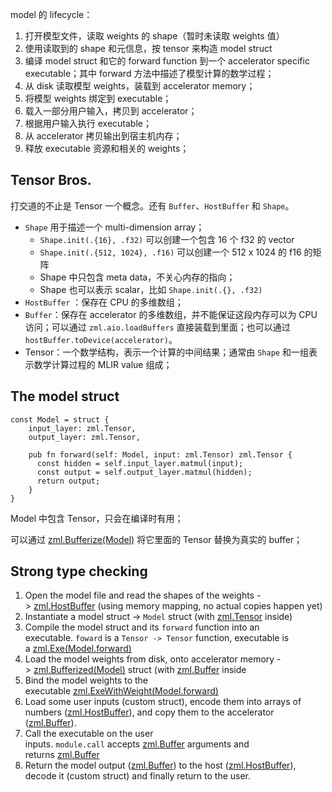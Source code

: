 model 的 lifecycle：

1. 打开模型文件，读取 weights 的 shape（暂时未读取 weights 值）
2. 使用读取到的 shape 和元信息，按 tensor 来构造 model struct
3. 编译 model struct 和它的 forward function 到一个 accelerator specific executable；其中 forward 方法中描述了模型计算的数学过程；
4. 从 disk 读取模型 weights，装载到 accelerator memory；
5. 将模型 weights 绑定到 executable；
6. 载入一部分用户输入，拷贝到 accelerator；
7. 根据用户输入执行 executable；
8. 从 accelerator 拷贝输出到宿主机内存；
9. 释放 executable 资源和相关的 weights；

## Tensor Bros.

打交道的不止是 Tensor 一个概念。还有 `Buffer`、`HostBuffer` 和 `Shape`。

- `Shape` 用于描述一个 multi-dimension array；
	- `Shape.init(.{16}, .f32)` 可以创建一个包含 16 个 f32 的 vector
	- `Shape.init(.{512, 1024}, .f16)` 可以创建一个 512 x 1024 的 f16 的矩阵
	- Shape 中只包含 meta data，不关心内存的指向；
	- Shape 也可以表示 scalar，比如 `Shape.init(.{}, .f32)`
- `HostBuffer` ：保存在 CPU 的多维数组；
- `Buffer`：保存在 accelerator 的多维数组，并不能保证这段内存可以为 CPU 访问；可以通过 `zml.aio.loadBuffers` 直接装载到里面；也可以通过 `hostBuffer.toDevice(accelerator)`。
- Tensor：一个数学结构，表示一个计算的中间结果；通常由 `Shape` 和一组表示数学计算过程的 MLIR value 组成；

## The model struct

```
const Model = struct {
    input_layer: zml.Tensor,
    output_layer: zml.Tensor,

    pub fn forward(self: Model, input: zml.Tensor) zml.Tensor {
      const hidden = self.input_layer.matmul(input);
      const output = self.output_layer.matmul(hidden);
      return output;
    }
}
```

Model 中包含 Tensor，只会在编译时有用；

可以通过 [zml.Bufferize(Model)](https://docs.zml.ai/misc/zml_api/#zml.Bufferize(Model)) 将它里面的 Tensor 替换为真实的 buffer；

## Strong type checking

1. Open the model file and read the shapes of the weights -> [zml.HostBuffer](https://docs.zml.ai/misc/zml_api/#zml.HostBuffer) (using memory mapping, no actual copies happen yet)
2. Instantiate a model struct -> `Model` struct (with [zml.Tensor](https://docs.zml.ai/misc/zml_api/#zml.Tensor) inside)
3. Compile the model struct and its `forward` function into an executable. `foward` is a `Tensor -> Tensor` function, executable is a [zml.Exe(Model.forward)](https://docs.zml.ai/misc/zml_api/#zml.Exe(Model.forward))
4. Load the model weights from disk, onto accelerator memory -> [zml.Bufferized(Model)](https://docs.zml.ai/misc/zml_api/#zml.Bufferized(Model)) struct (with [zml.Buffer](https://docs.zml.ai/misc/zml_api/#zml.Buffer) inside
5. Bind the model weights to the executable [zml.ExeWithWeight(Model.forward)](https://docs.zml.ai/misc/zml_api/#zml.ExeWithWeight(Model.forward))
6. Load some user inputs (custom struct), encode them into arrays of numbers ([zml.HostBuffer](https://docs.zml.ai/misc/zml_api/#zml.HostBuffer)), and copy them to the accelerator ([zml.Buffer](https://docs.zml.ai/misc/zml_api/#zml.Buffer)).
7. Call the executable on the user inputs. `module.call` accepts [zml.Buffer](https://docs.zml.ai/misc/zml_api/#zml.Buffer) arguments and returns [zml.Buffer](https://docs.zml.ai/misc/zml_api/#zml.Buffer)
8. Return the model output ([zml.Buffer](https://docs.zml.ai/misc/zml_api/#zml.Buffer)) to the host ([zml.HostBuffer](https://docs.zml.ai/misc/zml_api/#zml.HostBuffer)), decode it (custom struct) and finally return to the user.